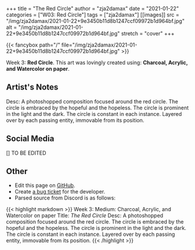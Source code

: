 +++
title =       "The Red Circle"
author =      "zja2damax"
date =        "2021-01-22"
categories =  ["W03: Red Circle"]
tags =        ["zja2damax"]
[[images]]
                      src = "/img/zja2damax/2021-01-22+9e3450b11d8b1247ccf09972b1d964bf.jpg"
                      alt = "/img/zja2damax/2021-01-22+9e3450b11d8b1247ccf09972b1d964bf.jpg"
                      stretch = "cover"
+++


{{< fancybox path="/" file="/img/zja2damax/2021-01-22+9e3450b11d8b1247ccf09972b1d964bf.jpg" >}}


Week 3: **Red Circle**. This art was lovingly created using: **Charcoal, Acrylic, and Watercolor on paper**.

## Artist's Notes

Desc: A photoshopped composition focused around the red circle. The circle is embraced by the hopeful and the hopeless. The circle is prominent in the light and the dark. The circle is constant in each instance. Layered over by each passing entity, immovable from its position.

## Social Media

[] TO BE EDITED

## Other

- Edit this page on [GitHub](https://github.com/teaminkling/web-refresh/edit/main/blog/content/blog/zja2damax-week-3-f85c.md).
- Create [a bug ticket](https://github.com/teaminkling/web-refresh/issues/new?assignees=&labels=bug&template=problem-report.md&title=) for the developer.
- Parsed source from Discord is as follows:

{{< highlight markdown >}}
Week 3:
Medium: Charcoal, Acrylic, and Watercolor on paper
Title: *The Red Circle*
Desc: A photoshopped composition focused around the red circle. The circle is embraced by the hopeful and the hopeless. The circle is prominent in the light and the dark. The circle is constant in each instance. Layered over by each passing entity, immovable from its position.
{{< /highlight >}}